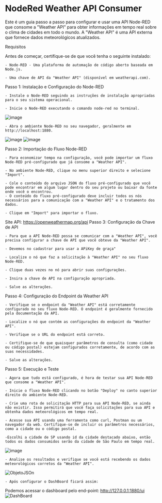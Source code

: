 # NodeRed Weather API Consumer

Este é um guia passo a passo para configurar e usar uma API Node-RED que consome a "Weather API" para obter informações em tempo real sobre o clima de cidades em todo o mundo. A "Weather API" é uma API externa que fornece dados meteorológicos atualizados.


Requisitos

Antes de começar, certifique-se de que você tenha o seguinte instalado:
    
    - Node-RED - Uma plataforma de automação de código aberto baseada em Node.js.

    - Uma chave de API da "Weather API" (disponível em weatherapi.com).

    

Passo 1: Instalação e Configuração do Node-RED
    
    - Instale o Node-RED seguindo as instruções de instalação apropriadas para o seu sistema operacional.

    - Inicie o Node-RED executando o comando node-red no terminal.
![image](https://github.com/abimaelgomez/ClimaTempo/assets/123669805/6f384e34-bf21-4710-9362-b0b19e17db06)

    - Abra o ambiente Node-RED no seu navegador, geralmente em http://localhost:1880.
![image](https://github.com/abimaelgomez/ClimaTempo/assets/123669805/f978e4e6-c05c-4677-bf37-c4a64c5f0ec8)
![image](https://github.com/abimaelgomez/ClimaTempo/assets/123669805/dc759af5-01cc-40bb-a4b2-1f8f55b64e10)



Passo 2: Importação do Fluxo Node-RED

    - Para economizar tempo na configuração, você pode importar um fluxo Node-RED pré-configurado que já consome a "Weather API".

    - No ambiente Node-RED, clique no menu superior direito e selecione "Import".

    - Cole o conteúdo do arquivo JSON do fluxo pré-configurado que você pode encontrar em algum lugar dentro do seu projeto ou baixar da fonte onde você o encontrou.
    - O conteúdo do fluxo pré-configurado deve incluir todos os nós necessários para a comunicação com a "Weather API" e o tratamento dos dados.

    - Clique em "Import" para importar o fluxo.

    
Site API: https://openweathermap.org/api 
Passo 3: Configuração da Chave de API
    
    - Para que a API Node-RED possa se comunicar com a "Weather API", você precisa configurar a chave de API que você obteve da "Weather API".
    
    - Devemos no cadastrar para usar a APiKey de graça"

    - Localize o nó que faz a solicitação à "Weather API" no seu fluxo Node-RED.

    - Clique duas vezes no nó para abrir suas configurações.

    - Insira a chave de API na configuração apropriada.

    - Salve as alterações.

Passo 4: Configuração do Endpoint da Weather API
    
    - Verifique se o endpoint da "Weather API" está corretamente configurado no seu fluxo Node-RED. O endpoint é geralmente fornecido pela documentação da API.

    - Localize o nó que contém as configurações do endpoint da "Weather API".

    - Verifique se o URL do endpoint está correto.

    - Certifique-se de que quaisquer parâmetros de consulta (como cidade ou código postal) estejam configurados corretamente, de acordo com as suas necessidades.

    - Salve as alterações.

    

Passo 5: Execução e Teste
    
    - Agora que tudo está configurado, é hora de testar sua API Node-RED que consome a "Weather API".

    - Inicie o fluxo Node-RED clicando no botão "Deploy" no canto superior direito do ambiente Node-RED.

    - Crie uma rota de solicitação HTTP para sua API Node-RED, se ainda não existir. Isso permitirá que você faça solicitações para sua API e obtenha dados meteorológicos em tempo real.

    - Acesse sua API usando uma ferramenta como curl, Postman ou um navegador da web. Certifique-se de incluir os parâmetros necessários, como a cidade ou o código postal.

    -Escolhi a cidade de SP usando id da cidade destacado abaixo, então todos os dados consumidos serão da cidade de São Paulo em tempo real.
![image](https://github.com/abimaelgomez/ClimaTempo/assets/123669805/99677d4b-449a-4c0e-ab09-30f1e2f79d75)
        


    - Analise os resultados e verifique se você está recebendo os dados meteorológicos corretos da "Weather API".
![ObjetoJSOn](https://github.com/abimaelgomez/ClimaTempo/assets/123669805/334658a4-1bdd-4c60-bb2f-7bc387152466)


    - Após configurar o DashBoard ficará assim:
Podemos acessar o dashboard pelo end-point: 
http://127.0.0.1:1880/ui
![DashBoard](https://github.com/abimaelgomez/ClimaTempo/assets/123669805/c08ccef1-01d1-4276-b8dd-910ac42cc69d)

    
